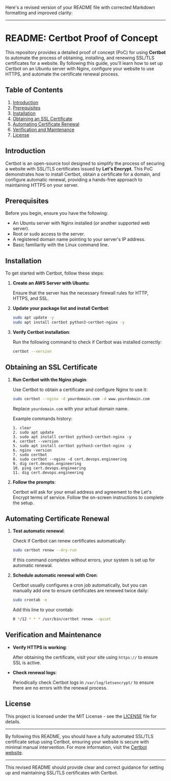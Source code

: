 Here's a revised version of your README file with corrected Markdown formatting and improved clarity:

---

# README: Certbot Proof of Concept

This repository provides a detailed proof of concept (PoC) for using **Certbot** to automate the process of obtaining, installing, and renewing SSL/TLS certificates for a website. By following this guide, you'll learn how to set up Certbot on an Ubuntu server with Nginx, configure your website to use HTTPS, and automate the certificate renewal process.

## Table of Contents

1. [Introduction](#introduction)
2. [Prerequisites](#prerequisites)
3. [Installation](#installation)
4. [Obtaining an SSL Certificate](#obtaining-an-ssl-certificate)
5. [Automating Certificate Renewal](#automating-certificate-renewal)
6. [Verification and Maintenance](#verification-and-maintenance)
7. [License](#license)

## Introduction

Certbot is an open-source tool designed to simplify the process of securing a website with SSL/TLS certificates issued by **Let's Encrypt**. This PoC demonstrates how to install Certbot, obtain a certificate for a domain, and configure automatic renewal, providing a hands-free approach to maintaining HTTPS on your server.

## Prerequisites

Before you begin, ensure you have the following:

- An Ubuntu server with Nginx installed (or another supported web server).
- Root or sudo access to the server.
- A registered domain name pointing to your server's IP address.
- Basic familiarity with the Linux command line.

## Installation

To get started with Certbot, follow these steps:

1. **Create an AWS Server with Ubuntu**:
   
   Ensure that the server has the necessary firewall rules for HTTP, HTTPS, and SSL.

2. **Update your package list and install Certbot**:

   ```bash
   sudo apt update -y
   sudo apt install certbot python3-certbot-nginx -y
   ```

3. **Verify Certbot installation**:

   Run the following command to check if Certbot was installed correctly:

   ```bash
   certbot --version
   ```

## Obtaining an SSL Certificate

1. **Run Certbot with the Nginx plugin**:

   Use Certbot to obtain a certificate and configure Nginx to use it:

   ```bash
   sudo certbot --nginx -d yourdomain.com -d www.yourdomain.com
   ```

   Replace `yourdomain.com` with your actual domain name.

   Example commands history:

   ```
   1. clear
   2. sudo apt update
   3. sudo apt install certbot python3-certbot-nginx -y
   4. certbot --version
   5. sudo apt install certbot python3-certbot-nginx -y
   6. nginx -version
   7. sudo certbot
   8. sudo certbot --nginx -d cert.devops.engineering
   9. dig cert.devops.engineering
   10. ping cert.devops.engineering
   11. dig cert.devops.engineering
   ```

2. **Follow the prompts**:

   Certbot will ask for your email address and agreement to the Let's Encrypt terms of service. Follow the on-screen instructions to complete the setup.

## Automating Certificate Renewal

1. **Test automatic renewal**:

   Check if Certbot can renew certificates automatically:

   ```bash
   sudo certbot renew --dry-run
   ```

   If this command completes without errors, your system is set up for automatic renewal.

2. **Schedule automatic renewal with Cron**:

   Certbot usually configures a cron job automatically, but you can manually add one to ensure certificates are renewed twice daily:

   ```bash
   sudo crontab -e
   ```

   Add this line to your crontab:

   ```bash
   0 */12 * * * /usr/bin/certbot renew --quiet
   ```

## Verification and Maintenance

- **Verify HTTPS is working**:

  After obtaining the certificate, visit your site using `https://` to ensure SSL is active.

- **Check renewal logs**:

  Periodically check Certbot logs in `/var/log/letsencrypt/` to ensure there are no errors with the renewal process.

## License

This project is licensed under the MIT License - see the [LICENSE](LICENSE) file for details.

---

By following this README, you should have a fully automated SSL/TLS certificate setup using Certbot, ensuring your website is secure with minimal manual intervention. For more information, visit the [Certbot website](https://certbot.eff.org/).

---

This revised README should provide clear and correct guidance for setting up and maintaining SSL/TLS certificates with Certbot.
